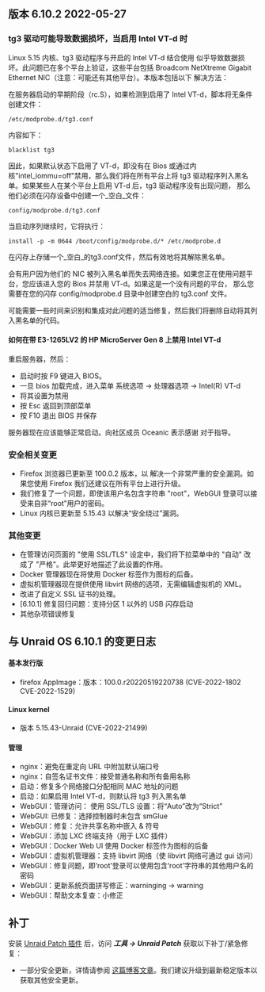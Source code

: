 ## 版本 6.10.2 2022-05-27

### tg3 驱动可能导致数据损坏，当启用 Intel VT-d 时

Linux 5.15 内核、tg3 驱动程序与开启的 Intel VT-d 结合使用
似乎导致数据损坏。此问题已在多个平台上验证，这些平台包括 Broadcom NetXtreme Gigabit Ethernet
NIC（注意：可能还有其他平台）。本版本包括以下
解决方法：

在服务器启动的早期阶段（rc.S），如果检测到启用了 Intel VT-d，脚本将无条件创建文件：

`/etc/modprobe.d/tg3.conf`

内容如下：

`blacklist tg3`

因此，如果默认状态下启用了 VT-d，即没有在 Bios 或通过内核"intel\_iommu=off"禁用，那么我们将在所有平台上将 tg3 驱动程序列入黑名单。如果某些人在某个平台上启用 VT-d 后，tg3 驱动程序没有出现问题，
那么他们必须在闪存设备中创建一个\_空白\_文件：

`config/modprobe.d/tg3.conf`

当启动序列继续时，它将执行：

`install -p -m 0644 /boot/config/modprobe.d/* /etc/modprobe.d`

在闪存上存储一个\_空白\_的tg3.conf文件，然后有效地将其解除黑名单。

会有用户因为他们的 NIC 被列入黑名单而失去网络连接。如果您正在使用问题平台，您应该进入您的 Bios 并禁用 VT-d。如果这是一个没有问题的平台，
那么您需要在您的闪存 config/modprobe.d 目录中创建空白的 tg3.conf 文件。

可能需要一些时间来识别和集成对此问题的适当修复，然后我们将删除自动将其列入黑名单的代码。

#### 如何在带 E3-1265LV2 的 HP MicroServer Gen 8 上禁用 Intel VT-d

重启服务器，然后：

- 启动时按 F9 键进入 BIOS。
- 一旦 bios 加载完成，进入菜单 系统选项 → 处理器选项 → Intel(R) VT-d
- 将其设置为禁用
- 按 Esc 返回到顶部菜单
- 按 F10 退出 BIOS 并保存

服务器现在应该能够正常启动。向社区成员
Oceanic 表示感谢
对于指导。

### 安全相关变更

- Firefox 浏览器已更新至 100.0.2 版本，以
  解决一个非常严重的安全漏洞。如果您使用 Firefox
  我们还建议在所有平台上进行升级。
- 我们修复了一个问题，即使该用户名包含字符串 "root"，WebGUI 登录可以接受来自非“root”用户的密码。
- Linux 内核已更新至 5.15.43 以解决“安全绕过”漏洞。

### 其他变更

- 在管理访问页面的 "使用 SSL/TLS" 设定中，我们将下拉菜单中的 "自动" 改成了 "严格"。此举更好地描述了此设置的作用。
- Docker 管理器现在将使用 Docker 标签作为图标的后备。
- 虚拟机管理器现在提供使用 libvirt 网络的选项，无需编辑虚拟机的 XML。
- 改进了自定义 SSL 证书的处理。
- \[6.10.1] 修复回归问题：支持分区 1 以外的 USB 闪存启动
- 其他杂项错误修复

## 与 Unraid OS 6.10.1 的变更日志

#### 基本发行版

- firefox AppImage：版本：100.0.r20220519220738 (CVE-2022-1802 CVE-2022-1529)

#### Linux kernel

- 版本 5.15.43-Unraid (CVE-2022-21499)

#### 管理

- nginx：避免在重定向 URL 中附加默认端口号
- nginx：自签名证书文件：接受普通名称和所有备用名称
- 启动：修复多个网络接口分配相同 MAC 地址的问题
- 启动：如果启用 Intel VT-d，则默认将 tg3 列入黑名单
- WebGUI：管理访问： 使用 SSL/TLS 设置：将“Auto”改为“Strict”
- WebGUI: 已修复：选择控制器时未包含 smGlue
- WebGUI：修复：允许共享名称中嵌入 & 符号
- WebGUI：添加 LXC 终端支持（用于 LXC 插件）
- WebGUI：Docker Web UI 使用 Docker 标签作为图标的后备
- WebGUI：虚拟机管理器：支持 libvirt 网络（使 libvirt 网络可通过 gui 访问）
- WebGUI：修复问题，即‘root’登录可以使用包含‘root’字符串的其他用户名的密码
- WebGUI：更新系统页面拼写修正：warninging → warning
- WebGUI：帮助文本复查：小修正

## 补丁

安装 [Unraid Patch 插件](https://forums.unraid.net/topic/185560-unraid-patch-plugin/) 后，访问 ***工具 → Unraid Patch*** 获取以下补丁/紧急修复：

- 一部分安全更新，详情请参阅 [这篇博客文章](https://unraid.net/blog/cvd)。我们建议升级到最新稳定版本以获取其他安全更新。
